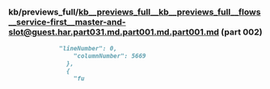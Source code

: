 ### kb/previews_full/kb__previews_full__kb__previews_full__flows__service-first__master-and-slot@guest.har.part031.md.part001.md.part001.md (part 002)

```md
              "lineNumber": 0,
                  "columnNumber": 5669
                },
                {
                  "fu
```

```
